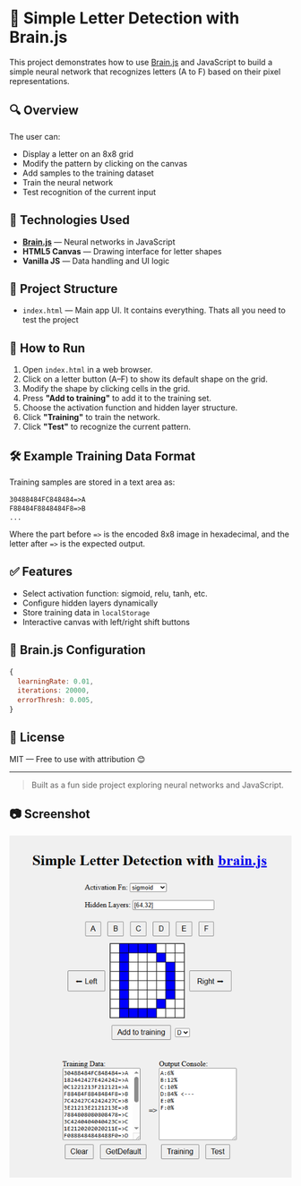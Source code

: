 # 🧠 Simple Letter Detection with Brain.js

This project demonstrates how to use [Brain.js](https://brain.js.org) and JavaScript to build a simple neural network that recognizes letters (A to F) based on their pixel representations.

## 🔍 Overview

The user can:
- Display a letter on an 8x8 grid
- Modify the pattern by clicking on the canvas
- Add samples to the training dataset
- Train the neural network
- Test recognition of the current input

## 🧩 Technologies Used

- **[Brain.js](https://brain.js.org/)** — Neural networks in JavaScript
- **HTML5 Canvas** — Drawing interface for letter shapes
- **Vanilla JS** — Data handling and UI logic

## 📂 Project Structure

- `index.html` — Main app UI. It contains everything. Thats all you need to test the project

## 🚀 How to Run

1. Open `index.html` in a web browser.
2. Click on a letter button (A–F) to show its default shape on the grid.
3. Modify the shape by clicking cells in the grid.
4. Press **"Add to training"** to add it to the training set.
5. Choose the activation function and hidden layer structure.
6. Click **"Training"** to train the network.
7. Click **"Test"** to recognize the current pattern.

## 🛠 Example Training Data Format

Training samples are stored in a text area as:

```
30488484FC848484=>A
F88484F8848484F8=>B
...
```

Where the part before `=>` is the encoded 8x8 image in hexadecimal, and the letter after `=>` is the expected output.


## ✅ Features

- Select activation function: sigmoid, relu, tanh, etc.
- Configure hidden layers dynamically
- Store training data in `localStorage`
- Interactive canvas with left/right shift buttons


## 🧠 Brain.js Configuration

```js
{
  learningRate: 0.01,
  iterations: 20000,
  errorThresh: 0.005,
}
```

## 📄 License

MIT — Free to use with attribution 😊

---

> Built as a fun side project exploring neural networks and JavaScript.
>

## 📷 Screenshot

![App Screenshot](img/main.png)
